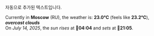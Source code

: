 
자동으로 추가된 텍스트입니다.

<!--START_SECTION:weather:moscow-->
Currently in **Moscow** (RU), the weather is: **23.0°C** (feels like **23.2°C**), ***overcast clouds***<br/>
On *July 14, 2025*, the *sun rises* at 🌅**04:04** and *sets* at 🌇**21:05**.
<!--END_SECTION:weather-->
